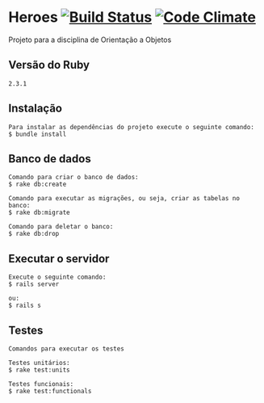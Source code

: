 # Heroes [![Build Status](https://travis-ci.org/LucianoPC/heroes.svg?branch=travis)](https://travis-ci.org/LucianoPC/heroes) [![Code Climate](https://codeclimate.com/github/LucianoPC/heroes/badges/gpa.svg)](https://codeclimate.com/github/LucianoPC/heroes)

Projeto para a disciplina de Orientação a Objetos


## Versão do Ruby
    2.3.1

## Instalação
    Para instalar as dependências do projeto execute o seguinte comando:
    $ bundle install

## Banco de dados
    Comando para criar o banco de dados:
    $ rake db:create

    Comando para executar as migrações, ou seja, criar as tabelas no banco:
    $ rake db:migrate

    Comando para deletar o banco:
    $ rake db:drop

## Executar o servidor
    Execute o seguinte comando:
    $ rails server

    ou:
    $ rails s

## Testes
    Comandos para executar os testes

    Testes unitários:
    $ rake test:units

    Testes funcionais:
    $ rake test:functionals
